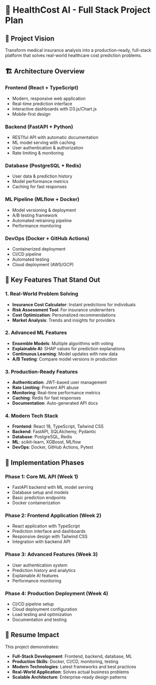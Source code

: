 # 🏥 HealthCost AI - Full Stack Project Plan

## 🎯 Project Vision
Transform medical insurance analysis into a production-ready, full-stack platform that solves real-world healthcare cost prediction problems.

## 🏗️ Architecture Overview

### Frontend (React + TypeScript)
- Modern, responsive web application
- Real-time prediction interface
- Interactive dashboards with D3.js/Chart.js
- Mobile-first design

### Backend (FastAPI + Python)
- RESTful API with automatic documentation
- ML model serving with caching
- User authentication & authorization
- Rate limiting & monitoring

### Database (PostgreSQL + Redis)
- User data & prediction history
- Model performance metrics
- Caching for fast responses

### ML Pipeline (MLflow + Docker)
- Model versioning & deployment
- A/B testing framework
- Automated retraining pipeline
- Performance monitoring

### DevOps (Docker + GitHub Actions)
- Containerized deployment
- CI/CD pipeline
- Automated testing
- Cloud deployment (AWS/GCP)

## 🎯 Key Features That Stand Out

### 1. Real-World Problem Solving
- **Insurance Cost Calculator**: Instant predictions for individuals
- **Risk Assessment Tool**: For insurance underwriters
- **Cost Optimization**: Personalized recommendations
- **Market Analysis**: Trends and insights for providers

### 2. Advanced ML Features
- **Ensemble Models**: Multiple algorithms with voting
- **Explainable AI**: SHAP values for prediction explanations
- **Continuous Learning**: Model updates with new data
- **A/B Testing**: Compare model versions in production

### 3. Production-Ready Features
- **Authentication**: JWT-based user management
- **Rate Limiting**: Prevent API abuse
- **Monitoring**: Real-time performance metrics
- **Caching**: Redis for fast responses
- **Documentation**: Auto-generated API docs

### 4. Modern Tech Stack
- **Frontend**: React 18, TypeScript, Tailwind CSS
- **Backend**: FastAPI, SQLAlchemy, Pydantic
- **Database**: PostgreSQL, Redis
- **ML**: scikit-learn, XGBoost, MLflow
- **DevOps**: Docker, GitHub Actions, Pytest

## 🚀 Implementation Phases

### Phase 1: Core ML API (Week 1)
- FastAPI backend with ML model serving
- Database setup and models
- Basic prediction endpoints
- Docker containerization

### Phase 2: Frontend Application (Week 2)
- React application with TypeScript
- Prediction interface and dashboards
- Responsive design with Tailwind CSS
- Integration with backend API

### Phase 3: Advanced Features (Week 3)
- User authentication system
- Prediction history and analytics
- Explainable AI features
- Performance monitoring

### Phase 4: Production Deployment (Week 4)
- CI/CD pipeline setup
- Cloud deployment configuration
- Load testing and optimization
- Documentation and testing

## 💼 Resume Impact

This project demonstrates:
- **Full-Stack Development**: Frontend, backend, database, ML
- **Production Skills**: Docker, CI/CD, monitoring, testing
- **Modern Technologies**: Latest frameworks and best practices
- **Real-World Application**: Solves actual business problems
- **Scalable Architecture**: Enterprise-ready design patterns